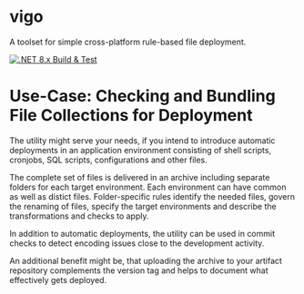 # vigo

A toolset for simple cross-platform rule-based file deployment.

[![.NET 8.x Build & Test](https://github.com/josenbo/vigo/actions/workflows/dotnet.yml/badge.svg?branch=main)](https://github.com/josenbo/vigo/actions/workflows/dotnet.yml)

# Use-Case: Checking and Bundling File Collections for Deployment

The utility might serve your needs, if you intend to introduce automatic
deployments in an application environment consisting of shell scripts, 
cronjobs, SQL scripts, configurations and other files. 

The complete set of files is delivered in an archive including separate 
folders for each target environment. Each environment can have common as
well as distict files. Folder-specific rules identify the needed files, 
govern the renaming of files, specify the target environments and describe 
the transformations and checks to apply.

In addition to automatic deployments, the utility can be used in commit
checks to detect encoding issues close to the development activity.

An additional benefit might be, that uploading the archive to your 
artifact repository complements the version tag and helps to document
what effectively gets deployed.

